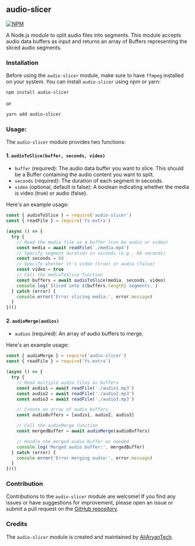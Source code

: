 ## audio-slicer
[![NPM](https://img.shields.io/badge/Available%20On-NPM-lightgrey.svg?logo=npm&logoColor=DA291A&labelColor=white&style=flat-square)](https://www.npmjs.com/package/audio-slicer)

A Node.js module to split audio files into segments. This module accepts audio data buffers as input and returns an array of Buffers representing the sliced audio segments.

### Installation
Before using the `audio-slicer` module, make sure to have `ffmpeg` installed on your system. You can install `audio-slicer` using npm or yarn:

```sh
npm install audio-slicer
```
or
```sh
yarn add audio-slicer
```

### Usage:
The `audio-slicer` module provides two functions:

#### 1. `audioToSlice(buffer, seconds, video)`
- `buffer` (required): The audio data buffer you want to slice. This should be a Buffer containing the audio content you want to split.
- `seconds` (required): The duration of each segment in seconds.
- `video` (optional, default is false): A boolean indicating whether the media is video (true) or audio (false).

Here's an example usage:
```js
const { audioToSlice } = require('audio-slicer')
const { readFile } = require('fs-extra')

(async () => {
  try {
    // Read the media file as a buffer (can be audio or video)
    const media = await readFile('./media.mp4')
    // Specify segment duration in seconds (e.g., 60 seconds)
    const seconds = 60
    // Specify whether it's video (true) or audio (false)
    const video = true
    // Call the mediaToSlice function
    const buffers = await audioToSlice(media, seconds, video)
    console.log(`Sliced into ${buffers.length} segments.`)
  } catch (error) {
    console.error('Error slicing media:', error.message)
  }
})()
```

#### 2. `audioMerge(audios)`
- `audios` (required): An array of audio buffers to merge.

Here's an example usage:
```js
const { audioMerge } = require('audio-slicer')
const { readFile } = require('fs-extra')

(async () => {
  try {
    // Read multiple audio files as buffers
    const audio1 = await readFile('./audio1.mp3')
    const audio2 = await readFile('./audio2.mp3')
    const audio3 = await readFile('./audio3.mp3')

    // Create an array of audio buffers
    const audioBuffers = [audio1, audio2, audio3]

    // Call the audioMerge function
    const mergedBuffer = await audioMerge(audioBuffers)

    // Handle the merged audio buffer as needed
    console.log('Merged audio buffer:', mergedBuffer)
  } catch (error) {
    console.error('Error merging audio:', error.message)
  }
})()
```

### Contribution
Contributions to the `audio-slicer` module are welcome! If you find any issues or have suggestions for improvement, please open an issue or submit a pull request on the [GitHub repository](https://github.com/AliAryanTech/audio-slicer).

### Credits
The `audio-slicer` module is created and maintained by [AliAryanTech](https://github.com/AliAryanTech).
